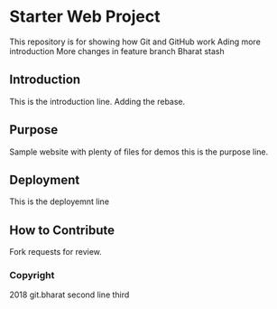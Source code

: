 # Starter Web Project

This repository is for showing how Git and GitHub work
Ading more introduction
More changes in feature branch
Bharat stash

## Introduction

This is the introduction line. Adding the rebase.

## Purpose

Sample website with plenty of files for demos
this is the purpose line.

## Deployment

This is the deployemnt line

## How to Contribute

Fork requests for review.

### Copyright

2018 git.bharat
second line
third
